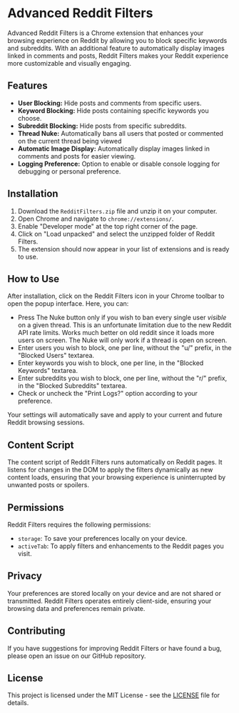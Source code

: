 # Advanced Reddit Filters

Advanced Reddit Filters is a Chrome extension that enhances your browsing experience on Reddit by allowing you to block specific keywords and subreddits. With an additional feature to automatically display images linked in comments and posts, Reddit Filters makes your Reddit experience more customizable and visually engaging.

## Features

- **User Blocking:** Hide posts and comments from specific users.
- **Keyword Blocking:** Hide posts containing specific keywords you choose.
- **Subreddit Blocking:** Hide posts from specific subreddits.
- **Thread Nuke:** Automatically bans all users that posted or commented on the current thread being viewed
- **Automatic Image Display:** Automatically display images linked in comments and posts for easier viewing.
- **Logging Preference:** Option to enable or disable console logging for debugging or personal preference.

## Installation

1. Download the `RedditFilters.zip` file and unzip it on your computer.
2. Open Chrome and navigate to `chrome://extensions/`.
3. Enable "Developer mode" at the top right corner of the page.
4. Click on "Load unpacked" and select the unzipped folder of Reddit Filters.
5. The extension should now appear in your list of extensions and is ready to use.

## How to Use

After installation, click on the Reddit Filters icon in your Chrome toolbar to open the popup interface. Here, you can:

- Press The Nuke button only if you wish to ban every single user _visible_ on a given thread. This is an unfortunate limitation due to the new Reddit API rate limits. Works much better on old reddit since it loads more users on screen. The Nuke will only work if a thread is open on screen.
- Enter users you wish to block, one per line, without the "u/" prefix, in the "Blocked Users" textarea.
- Enter keywords you wish to block, one per line, in the "Blocked Keywords" textarea.
- Enter subreddits you wish to block, one per line, without the "r/" prefix, in the "Blocked Subreddits" textarea.
- Check or uncheck the "Print Logs?" option according to your preference.

Your settings will automatically save and apply to your current and future Reddit browsing sessions.

## Content Script

The content script of Reddit Filters runs automatically on Reddit pages. It listens for changes in the DOM to apply the filters dynamically as new content loads, ensuring that your browsing experience is uninterrupted by unwanted posts or spoilers.

## Permissions

Reddit Filters requires the following permissions:

- `storage`: To save your preferences locally on your device.
- `activeTab`: To apply filters and enhancements to the Reddit pages you visit.

## Privacy

Your preferences are stored locally on your device and are not shared or transmitted. Reddit Filters operates entirely client-side, ensuring your browsing data and preferences remain private.

## Contributing

If you have suggestions for improving Reddit Filters or have found a bug, please open an issue on our GitHub repository.

## License

This project is licensed under the MIT License - see the [LICENSE](LICENSE) file for details.
